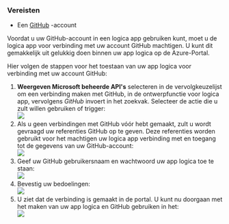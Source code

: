 ### <a name="prerequisites"></a>Vereisten
- Een [GitHub](http://GitHub.com) -account 

Voordat u uw GitHub-account in een logica app gebruiken kunt, moet u de logica app voor verbinding met uw account GitHub machtigen. U kunt dit gemakkelijk uit gelukkig doen binnen uw app logica op de Azure-Portal. 

Hier volgen de stappen voor het toestaan van uw app logica voor verbinding met uw account GitHub:

1. **Weergeven Microsoft beheerde API's** selecteren in de vervolgkeuzelijst om een verbinding maken met GitHub, in de ontwerpfunctie voor logica app, vervolgens *GitHub* invoert in het zoekvak. Selecteer de actie die u zult willen gebruiken of trigger:  
  ![](./media/connectors-create-api-github/github-1.png)
2. Als u geen verbindingen met GitHub vóór hebt gemaakt, zult u wordt gevraagd uw referenties GitHub op te geven. Deze referenties worden gebruikt voor het machtigen uw logica app verbinding met en toegang tot de gegevens van uw GitHub-account:  
  ![](./media/connectors-create-api-github/github-2.png)
3. Geef uw GitHub gebruikersnaam en wachtwoord uw app logica toe te staan:  
  ![](./media/connectors-create-api-github/github-3.png)   
4. Bevestig uw bedoelingen:  
  ![](./media/connectors-create-api-github/github-4.png)   
5. U ziet dat de verbinding is gemaakt in de portal. U kunt nu doorgaan met het maken van uw app logica en GitHub gebruiken in het:   
  ![](./media/connectors-create-api-github/github-5.png)   
